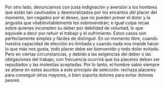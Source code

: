 Por otro lado, denunciamos con justa indignación y aversión a los hombres que
están tan cautivados y desmoralizados por los encantos del placer del momento,
tan cegados por el deseo, que no pueden prever el dolor y la angustia
que vitablevitablemente les sobrevendrán; e igual culpa recae sobre quienes incumplen
su deber por debilidad de voluntad, lo que equivale a decir por rehuir el trabajo y
el sufrimiento. Estos casos son perfectamente simples y fáciles de distinguir.
En un momento libre, cuando nuestra capacidad de elección es ilimitada y cuando nada
nos impide hacer lo que más nos gusta, todo placer debe ser bienvenido y todo
dolor evitado. Pero en ciertas circunstancias, y debido a las exigencias del deber o las obligaciones del trabajo, con frecuencia ocurrirá que los placeres
deban ser repudiados y las molestias aceptadas. Por lo tanto, el hombre sabio siempre se atiene en estos asuntos a este principio de selección: rechaza placeres
para conseguir otros mayores, o bien soporta dolores para evitar dolores peores.   